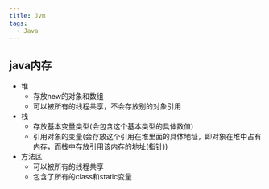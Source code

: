 ```yaml
---
title: Jvm
tags:
  - Java
---
```


## java内存

- 堆
  - 存放new的对象和数组
  - 可以被所有的线程共享，不会存放别的对象引用
- 栈
  - 存放基本变量类型(会包含这个基本类型的具体数值)
  - 引用对象的变量(会存放这个引用在堆里面的具体地址，即对象在堆中占有内存，而栈中存放引用该内存的地址(指针))
- 方法区
  - 可以被所有的线程共享
  - 包含了所有的class和static变量 



